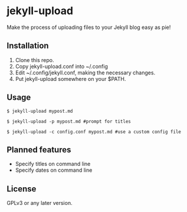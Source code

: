 # jekyll-upload
Make the process of uploading files to your Jekyll blog easy as pie!

## Installation
1. Clone this repo.
2. Copy jekyll-upload.conf into ~/.config
3. Edit ~/.config/jekyll.conf, making the necessary changes.
4. Put jekyll-upload somewhere on your $PATH.

## Usage
`$ jekyll-upload mypost.md`

`$ jekyll-upload -p mypost.md #prompt for titles`

`$ jekyll-upload -c config.conf mypost.md #use a custom config file`

## Planned features
- Specify titles on command line
- Specify dates on command line

## License
GPLv3 or any later version.
